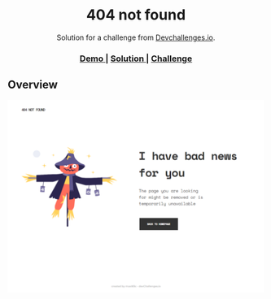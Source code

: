 <!-- Please update value in the {}  -->

<h1 align="center">404 not found</h1>

<div align="center">
   Solution for a challenge from  <a href="http://devchallenges.io" target="_blank">Devchallenges.io</a>.
</div>

<div align="center">
  <h3>
    <a href="https://maxi83c.github.io/devchallenges.io-404-not-found-master/">
      Demo
    </a>
    <span> | </span>
    <a href="https://github.com/maxi83c/devchallenges.io-404-not-found-master/">
      Solution
    </a>
    <span> | </span>
    <a href="https://devchallenges.io/challenges/wBunSb7FPrIepJZAg0sY">
      Challenge
    </a>
  </h3>
</div>

<!-- OVERVIEW -->

## Overview

![screenshot](https://raw.githubusercontent.com/maxi83c/devchallenges.io-404-not-found-master/master/screenshot.png)